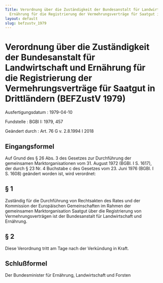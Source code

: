 ```yaml
---
Title: Verordnung über die Zuständigkeit der Bundesanstalt für Landwirtschaft und
  Ernährung für die Registrierung der Vermehrungsverträge für Saatgut in Drittländern
layout: default
slug: befzustv_1979
---
```


# Verordnung über die Zuständigkeit der Bundesanstalt für Landwirtschaft und Ernährung für die Registrierung der Vermehrungsverträge für Saatgut in Drittländern (BEFZustV 1979)

Ausfertigungsdatum
:   1979-04-10

Fundstelle
:   BGBl I: 1979, 457

Geändert durch
:   Art. 76 G v. 2.8.1994 I 2018


## Eingangsformel

Auf Grund des § 26 Abs. 3 des Gesetzes zur Durchführung der
gemeinsamen Marktorganisationen vom 31. August 1972 (BGBl. I S. 1617),
der durch § 23 Nr. 4 Buchstabe c des Gesetzes vom 23. Juni 1976 (BGBl.
I S. 1608) geändert worden ist, wird verordnet:


## § 1

Zuständig für die Durchführung von Rechtsakten des Rates und der
Kommission der Europäischen Gemeinschaften im Rahmen der gemeinsamen
Marktorganisation Saatgut über die Registrierung von
Vermehrungsverträgen ist der Bundesanstalt für Landwirtschaft und
Ernährung.


## § 2

Diese Verordnung tritt am Tage nach der Verkündung in Kraft.


## Schlußformel

Der Bundesminister für Ernährung, Landwirtschaft und Forsten

